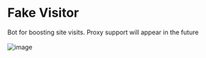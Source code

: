 # Fake Visitor
Bot for boosting site visits. Proxy support will appear in the future
<br><br>
![image](https://user-images.githubusercontent.com/42089958/120070094-c490f000-c0a2-11eb-9be6-79a2d7d3bf75.png)
